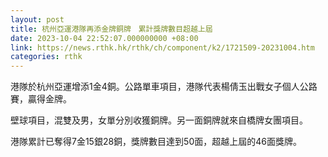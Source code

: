 ```yaml
---
layout: post
title: 杭州亞運港隊再添金牌銅牌　累計獎牌數目超越上屆
date: 2023-10-04 22:52:07.000000000 +08:00
link: https://news.rthk.hk/rthk/ch/component/k2/1721509-20231004.htm
categories: rthk
---
```


港隊於杭州亞運增添1金4銅。公路單車項目，港隊代表楊倩玉出戰女子個人公路賽，贏得金牌。

壁球項目，混雙及男，女單分別收獲銅牌。另一面銅牌就來自橋牌女團項目。

港隊累計已奪得7金15銀28銅，獎牌數目達到50面，超越上屆的46面獎牌。
